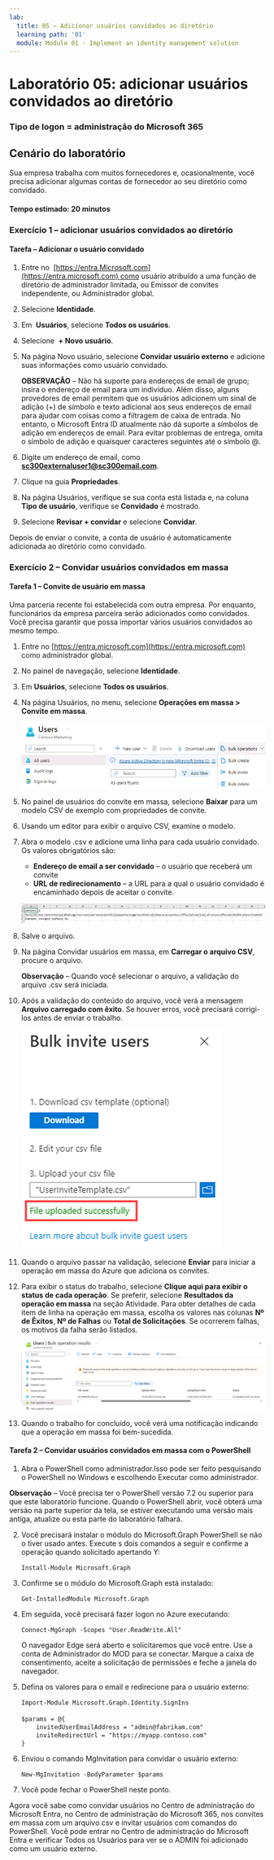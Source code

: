 ```yaml
---
lab:
  title: 05 – Adicionar usuários convidados ao diretório
  learning path: '01'
  module: Module 01 - Implement an identity management solution
---
```


# Laboratório 05: adicionar usuários convidados ao diretório

### Tipo de logon = administração do Microsoft 365

## Cenário do laboratório

Sua empresa trabalha com muitos fornecedores e, ocasionalmente, você precisa adicionar algumas contas de fornecedor ao seu diretório como convidado.

#### Tempo estimado: 20 minutos

### Exercício 1 – adicionar usuários convidados ao diretório

#### Tarefa – Adicionar o usuário convidado

1. Entre no  [https://entra.Microsoft.com](https://entra.microsoft.com) como usuário atribuído a uma função de diretório de administrador limitada, ou Emissor de convites independente, ou Administrador global.

2. Selecione **Identidade**.

3. Em  **Usuários**, selecione **Todos os usuários**.

4. Selecione  **+ Novo usuário**.

5. Na página Novo usuário, selecione **Convidar usuário externo** e adicione suas informações como usuário convidado.

    **OBSERVAÇÃO** – Não há suporte para endereços de email de grupo; insira o endereço de email para um indivíduo. Além disso, alguns provedores de email permitem que os usuários adicionem um sinal de adição (+) de símbolo e texto adicional aos seus endereços de email para ajudar com coisas como a filtragem de caixa de entrada. No entanto, o Microsoft Entra ID atualmente não dá suporte a símbolos de adição em endereços de email. Para evitar problemas de entrega, omita o símbolo de adição e quaisquer caracteres seguintes até o símbolo @.

6. Digite um endereço de email, como **sc300externaluser1@sc300email.com**.

7. Clique na guia **Propriedades**.

8. Na página Usuários, verifique se sua conta está listada e, na coluna **Tipo de usuário**, verifique se **Convidado** é mostrado.

9. Selecione **Revisar + convidar** e selecione **Convidar**.


Depois de enviar o convite, a conta de usuário é automaticamente adicionada ao diretório como convidado.


### Exercício 2 – Convidar usuários convidados em massa

#### Tarefa 1 – Convite de usuário em massa

Uma parceria recente foi estabelecida com outra empresa. Por enquanto, funcionários da empresa parceira serão adicionados como convidados. Você precisa garantir que possa importar vários usuários convidados ao mesmo tempo.

1. Entre no [https://entra.microsoft.com](https://entra.microsoft.com) como administrador global.

2. No painel de navegação, selecione **Identidade**.

3. Em **Usuários**, selecione **Todos os usuários**.

4. Na página Usuários, no menu, selecione **Operações em massa > Convite em massa**.

     ![Imagem da tela exibindo a página Todos os usuários com as opções Operações em massa e Convite em massa realçadas.](./media/lp1-mod3-bulk-invite-option.png)

5. No painel de usuários do convite em massa, selecione **Baixar** para um modelo CSV de exemplo com propriedades de convite.

6. Usando um editor para exibir o arquivo CSV, examine o modelo.

7. Abra o modelo .csv e adicione uma linha para cada usuário convidado. Os valores obrigatórios são:

    - **Endereço de email a ser convidado** – o usuário que receberá um convite
    - **URL de redirecionamento** – a URL para a qual o usuário convidado é encaminhado depois de aceitar o convite.

    ![Imagem da tela exibindo o CSV de exemplo do modelo de convidados em massa](./media/lp1-mod3-template-csv.png)

8. Salve o arquivo.

9. Na página Convidar usuários em massa, em **Carregar o arquivo CSV**, procure o arquivo.

     **Observação** – Quando você selecionar o arquivo, a validação do arquivo .csv será iniciada.

10. Após a validação do conteúdo do arquivo, você verá a mensagem **Arquivo carregado com êxito**. Se houver erros, você precisará corrigi-los antes de enviar o trabalho.

    ![Imagem da tela exibindo a mensagem Usuários convidados em massa com o arquivo carregado com êxito realçada](./media/lp1-mod3-bulk-invite-users-upload-csv.png)

11. Quando o arquivo passar na validação, selecione **Enviar** para iniciar a operação em massa do Azure que adiciona os convites.

12. Para exibir o status do trabalho, selecione **Clique aqui para exibir o status de cada operação**. Se preferir, selecione **Resultados da operação em massa** na seção Atividade. Para obter detalhes de cada item de linha na operação em massa, escolha os valores nas colunas **Nº de Êxitos**, **Nº de Falhas** ou **Total de Solicitações**. Se ocorrerem falhas, os motivos da falha serão listados.

    ![Imagem da tela exibindo os resultados de uma operação em massa](./media/lp1-mod3-bulk-operations-results.png)

13. Quando o trabalho for concluído, você verá uma notificação indicando que a operação em massa foi bem-sucedida.

#### Tarefa 2 – Convidar usuários convidados em massa com o PowerShell

1. Abra o PowerShell como administrador.Isso pode ser feito pesquisando o PowerShell no Windows e escolhendo Executar como administrador. 

**Observação** – Você precisa ter o PowerShell versão 7.2 ou superior para que este laboratório funcione.  Quando o PowerShell abrir, você obterá uma versão na parte superior da tela, se estiver executando uma versão mais antiga, atualize ou esta parte do laboratório falhará.

2. Você precisará instalar o módulo do Microsoft.Graph PowerShell se não o tiver usado antes.  Execute s dois comandos a seguir e confirme a operação quando solicitado apertando Y:

    ```
    Install-Module Microsoft.Graph
    ```
3. Confirme se o módulo do Microsoft.Graph está instalado:

    ```
    Get-InstalledModule Microsoft.Graph
    ```
    

4. Em seguida, você precisará fazer logon no Azure executando:  

    ```
    Connect-MgGraph -Scopes "User.ReadWrite.All"
    ``` 
    O navegador Edge será aberto e solicitaremos que você entre.  Use a conta de Administrador do MOD para se conectar.  Marque a caixa de consentimento, aceite a solicitação de permissões e feche a janela do navegador.

5. Defina os valores para o email e redirecione para o usuário externo:

    ```
    Import-Module Microsoft.Graph.Identity.SignIns
    
    $params = @{
        invitedUserEmailAddress = "admin@fabrikam.com"
        inviteRedirectUrl = "https://myapp.contoso.com"
    }
    ```

6. Enviou o comando MgInvitation para convidar o usuário externo:

    ```
    New-MgInvitation -BodyParameter $params
    ```

7. Você pode fechar o PowerShell neste ponto.
    
Agora você sabe como convidar usuários no Centro de administração do Microsoft Entra, no Centro de administração do Microsoft 365, nos convites em massa com um arquivo csv e invitar usuários com comandos do PowerShell.  Você pode entrar no Centro de administração do Microsoft Entra e verificar Todos os Usuários para ver se o ADMIN foi adicionado como um usuário externo.
